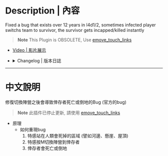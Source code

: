 # Description | 內容
Fixed a bug that exists over 12 years in l4d1/2, sometimes infected player switchs team to survivor, the survivor gets incapped/killed instantly

> __Note__ This Plugin is OBSOLETE, Use [emove_touch_links](https://github.com/shqke/sp_public/tree/master/remove_touch_links)

* [Video | 影片展示](https://youtu.be/jIPvR0MJI1I)

* <details><summary>Changelog | 版本日誌</summary>

    * Archived (2024-8-27)
        * This Plugin is OBSOLETE, no longer working
        
    * v1.0
        * [Initial Release](https://forums.alliedmods.net/showthread.php?t=336135)
</details>

- - - -
# 中文說明
修復切換陣營之後會導致倖存者死亡或倒地的Bug (官方的bug)

> __Note__ 此插件已停止更新, 請使用 [emove_touch_links](https://github.com/shqke/sp_public/tree/master/remove_touch_links)

* 原理
    * 如何重現bug
        1. 特感站在人類會死掉的區域 (譬如河邊、懸崖、屋頂)
        2. 特感按M切換陣營到倖存者
        3. 倖存者會死亡或倒地


